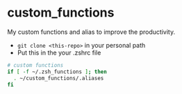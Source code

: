 # custom_functions
My custom functions and alias to improve the productivity.


- `git clone <this-repo>` in your personal path
- Put this in the your .zshrc file
```sh
# custom functions
if [ -f ~/.zsh_functions ]; then
  . ~/custom_functions/.aliases
fi
```
